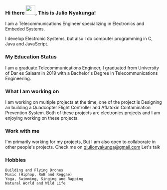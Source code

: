### Hi there <img src="https://raw.githubusercontent.com/MartinHeinz/MartinHeinz/master/wave.gif" width="30px">, This is Julio Nyakunga!

I am a Telecommunications Engineer specializing in Electronics and Embeded Systems.

I develop Electronic Systems, but also I do computer programming in C, Java and JavaScript.

### My Education Status
I am a graduate Telecommunications Engineer, I graduated from University of Dar es Salaam in 2019 with a Bachelor's Degree in Telecommunications Engineering.

### What I am working on
I am working on multiple projects at the time, one of the project is Designing an building a Quadcopter Flight Controller and Aflatoxin Contamination Prevention System. Both of these projects are electronics projects and I am enjoying working on these projects.

### Work with me
I'm primarily working for my projects, But I am also open to collaborate in other people's projects. Check me on giulionyakunga@gmail.com
Let's talk

### Hobbies
    Building and Flying Drones
    Music (Hiphop, RnB and Reggae)
    Yoga, Swimming, Singing and Rapping
    Natural World and Wild Life
